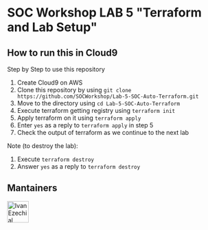 # SOC Workshop LAB 5 "Terraform and Lab Setup"

## How to run this in Cloud9
Step by Step to use this repository
1. Create Cloud9 on AWS
2. Clone this repository by using `git clone https://github.com/SOCWorkshop/Lab-5-SOC-Auto-Terraform.git`
3. Move to the directory using `cd Lab-5-SOC-Auto-Terraform`
4. Execute terraform getting registry using `terraform init`
5. Apply terraform on it using `terraform apply`
6. Enter `yes` as a reply to `terraform apply` in step 5
7. Check the output of terraform as we continue to the next lab

Note (to destroy the lab):
1. Execute `terraform destroy`
2. Answer `yes` as a reply to `terraform destroy`

## Mantainers
<p>
  <a href="https://github.com/ezeutno">
    <img width="50" src="https://avatars0.githubusercontent.com/u/32078894?s=460&v=4" alt="Ivan Ezechial Suratno">
  </a>
</p>
